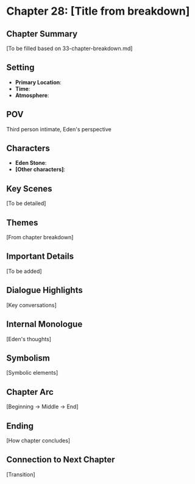 # Chapter 28: [Title from breakdown]

## Chapter Summary
[To be filled based on 33-chapter-breakdown.md]

## Setting
- **Primary Location**: 
- **Time**: 
- **Atmosphere**: 

## POV
Third person intimate, Eden's perspective

## Characters
- **Eden Stone**: 
- **[Other characters]**: 

## Key Scenes
[To be detailed]

## Themes
[From chapter breakdown]

## Important Details
[To be added]

## Dialogue Highlights
[Key conversations]

## Internal Monologue
[Eden's thoughts]

## Symbolism
[Symbolic elements]

## Chapter Arc
[Beginning → Middle → End]

## Ending
[How chapter concludes]

## Connection to Next Chapter
[Transition]
